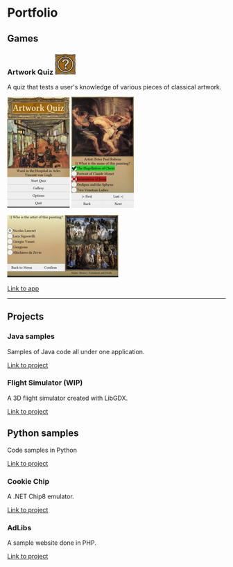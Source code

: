 # Portfolio
## Games
### Artwork Quiz [![Artwork Quiz Logo](./img/artquiz.png)](https://play.google.com/store/apps/details?id=com.homefriend.artquiz.android)

A quiz that tests a user's knowledge of various pieces of classical artwork.

![Artwork Quiz Screenshot 1](./img/artquiz_scr1.png)
![Artwork Quiz Screenshot 3](./img/artquiz_scr3.png)

![Artwork Quiz Screenshot 2](./img/artquiz_scr2.png)


[Link to app](https://play.google.com/store/apps/details?id=com.homefriend.artquiz.android)

___
## Projects
### Java samples
Samples of Java code all under one application.

[Link to project](https://github.com/Homiesoft/java-samples)
### Flight Simulator (WIP)
A 3D flight simulator created with LibGDX.

[Link to project](https://github.com/Homiesoft/FlightSim)
## Python samples
Code samples in Python

[Link to project](https://github.com/Homiesoft/PySolutions)
### Cookie Chip
A .NET Chip8 emulator.

[Link to project](https://github.com/Homiesoft/CookieChip)
### AdLibs
A sample website done in PHP.

[Link to project](https://github.com/Homiesoft/AdLibs)
